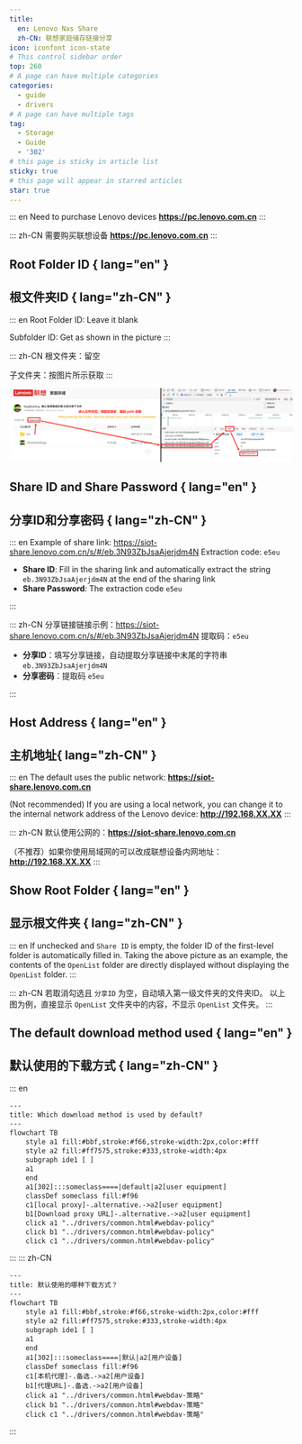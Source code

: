```yaml
---
title:
  en: Lenovo Nas Share
  zh-CN: 联想家庭储存链接分享
icon: iconfont icon-state
# This control sidebar order
top: 260
# A page can have multiple categories
categories:
  - guide
  - drivers
# A page can have multiple tags
tag:
  - Storage
  - Guide
  - '302'
# this page is sticky in article list
sticky: true
# this page will appear in starred articles
star: true
---
```


<!--@include: @/snippets/reverse-tip.md-->

::: en
Need to purchase Lenovo devices **https://pc.lenovo.com.cn**
:::

::: zh-CN
需要购买联想设备 **https://pc.lenovo.com.cn**
:::

## Root Folder ID { lang="en" }

## 根文件夹ID { lang="zh-CN" }

::: en
Root Folder ID: Leave it blank

Subfolder ID: Get as shown in the picture
:::

::: zh-CN
根文件夹：留空

子文件夹：按图片所示获取
:::

![](/img/drivers/lenovonasshare/lenovonasshare_fileid.png)

## Share ID and Share Password { lang="en" }

## 分享ID和分享密码 { lang="zh-CN" }

::: en
Example of share link: https://siot-share.lenovo.com.cn/s/#/eb.3N93ZbJsaAjerjdm4N Extraction code: `e5eu`

- **Share ID**: Fill in the sharing link and automatically extract the string `eb.3N93ZbJsaAjerjdm4N` at the end of the sharing link
- **Share Password**: The extraction code `e5eu`

:::

::: zh-CN
分享链接链接示例：https://siot-share.lenovo.com.cn/s/#/eb.3N93ZbJsaAjerjdm4N 提取码：`e5eu`

- **分享ID**：填写分享链接，自动提取分享链接中末尾的字符串 `eb.3N93ZbJsaAjerjdm4N`
- **分享密码**：提取码 `e5eu`

:::

## Host Address { lang="en" }

## 主机地址{ lang="zh-CN" }

::: en
The default uses the public network: **https://siot-share.lenovo.com.cn**

(Not recommended) If you are using a local network, you can change it to the internal network address of the Lenovo device: **http://192.168.XX.XX**
:::

::: zh-CN
默认使用公网的：**https://siot-share.lenovo.com.cn**

（不推荐）如果你使用局域网的可以改成联想设备内网地址：**http://192.168.XX.XX**
:::

## Show Root Folder { lang="en" }

## 显示根文件夹 { lang="zh-CN" }

::: en
If unchecked and `Share ID` is empty, the folder ID of the first-level folder is automatically filled in.
Taking the above picture as an example, the contents of the `OpenList` folder are directly displayed without displaying the `OpenList` folder.
:::

::: zh-CN
若取消勾选且 `分享ID` 为空，自动填入第一级文件夹的文件夹ID。
以上图为例，直接显示 `OpenList` 文件夹中的内容，不显示 `OpenList` 文件夹。
:::

## The default download method used { lang="en" }

## 默认使用的下载方式 { lang="zh-CN" }

::: en

```mermaid
---
title: Which download method is used by default?
---
flowchart TB
    style a1 fill:#bbf,stroke:#f66,stroke-width:2px,color:#fff
    style a2 fill:#ff7575,stroke:#333,stroke-width:4px
    subgraph ide1 [ ]
    a1
    end
    a1[302]:::someclass====|default|a2[user equipment]
    classDef someclass fill:#f96
    c1[local proxy]-.alternative.->a2[user equipment]
    b1[Download proxy URL]-.alternative.->a2[user equipment]
    click a1 "../drivers/common.html#webdav-policy"
    click b1 "../drivers/common.html#webdav-policy"
    click c1 "../drivers/common.html#webdav-policy"
```

:::
::: zh-CN

```mermaid
---
title: 默认使用的哪种下载方式？
---
flowchart TB
    style a1 fill:#bbf,stroke:#f66,stroke-width:2px,color:#fff
    style a2 fill:#ff7575,stroke:#333,stroke-width:4px
    subgraph ide1 [ ]
    a1
    end
    a1[302]:::someclass====|默认|a2[用户设备]
    classDef someclass fill:#f96
    c1[本机代理]-.备选.->a2[用户设备]
    b1[代理URL]-.备选.->a2[用户设备]
    click a1 "../drivers/common.html#webdav-策略"
    click b1 "../drivers/common.html#webdav-策略"
    click c1 "../drivers/common.html#webdav-策略"
```

:::

